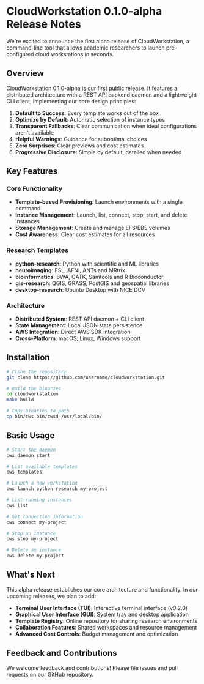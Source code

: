 # CloudWorkstation 0.1.0-alpha Release Notes

We're excited to announce the first alpha release of CloudWorkstation, a command-line tool that allows academic researchers to launch pre-configured cloud workstations in seconds.

## Overview

CloudWorkstation 0.1.0-alpha is our first public release. It features a distributed architecture with a REST API backend daemon and a lightweight CLI client, implementing our core design principles:

1. **Default to Success**: Every template works out of the box
2. **Optimize by Default**: Automatic selection of instance types
3. **Transparent Fallbacks**: Clear communication when ideal configurations aren't available
4. **Helpful Warnings**: Guidance for suboptimal choices
5. **Zero Surprises**: Clear previews and cost estimates
6. **Progressive Disclosure**: Simple by default, detailed when needed

## Key Features

### Core Functionality
- **Template-based Provisioning**: Launch environments with a single command
- **Instance Management**: Launch, list, connect, stop, start, and delete instances
- **Storage Management**: Create and manage EFS/EBS volumes
- **Cost Awareness**: Clear cost estimates for all resources

### Research Templates
- **python-research**: Python with scientific and ML libraries
- **neuroimaging**: FSL, AFNI, ANTs and MRtrix
- **bioinformatics**: BWA, GATK, Samtools and R Bioconductor
- **gis-research**: QGIS, GRASS, PostGIS and geospatial libraries
- **desktop-research**: Ubuntu Desktop with NICE DCV

### Architecture
- **Distributed System**: REST API daemon + CLI client
- **State Management**: Local JSON state persistence
- **AWS Integration**: Direct AWS SDK integration
- **Cross-Platform**: macOS, Linux, Windows support

## Installation

```bash
# Clone the repository
git clone https://github.com/username/cloudworkstation.git

# Build the binaries
cd cloudworkstation
make build

# Copy binaries to path
cp bin/cws bin/cwsd /usr/local/bin/
```

## Basic Usage

```bash
# Start the daemon
cws daemon start

# List available templates
cws templates

# Launch a new workstation
cws launch python-research my-project

# List running instances
cws list

# Get connection information
cws connect my-project

# Stop an instance
cws stop my-project

# Delete an instance
cws delete my-project
```

## What's Next

This alpha release establishes our core architecture and functionality. In our upcoming releases, we plan to add:

- **Terminal User Interface (TUI)**: Interactive terminal interface (v0.2.0)
- **Graphical User Interface (GUI)**: System tray and desktop application
- **Template Registry**: Online repository for sharing research environments
- **Collaboration Features**: Shared workspaces and resource management
- **Advanced Cost Controls**: Budget management and optimization

## Feedback and Contributions

We welcome feedback and contributions\! Please file issues and pull requests on our GitHub repository.
